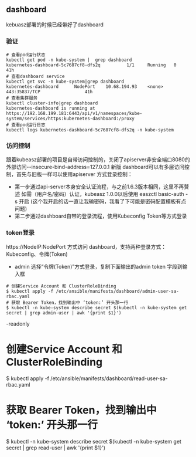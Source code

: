 ## dashboard
kebuasz部署的时候已经带好了dashboard
### 验证
```SHELL
# 查看pod运行状态
kubectl get pod -n kube-system |  grep dashboard
kubernetes-dashboard-5c7687cf8-dfs2q          1/1     Running   0          41h
# 查看dashboard service
kubectl get svc -n kube-system|grep dashboard
kubernetes-dashboard      NodePort    10.68.194.93    <none>        443:35837/TCP                 41h
# 查看集群服务
kubectl cluster-info|grep dashboard
kubernetes-dashboard is running at https://192.168.199.181:6443/api/v1/namespaces/kube-system/services/https:kubernetes-dashboard:/proxy
# 查看pod运行日志
kubectl logs kubernetes-dashboard-5c7687cf8-dfs2q -n kube-system
```

### 访问控制
跟着kubeasz部署的项目是自带访问控制的，关闭了apiserver非安全端口8080的外部访问--insecure-bind-address=127.0.0.1
新版 dashboard可以有多层访问控制，首先与旧版一样可以使用apiserver 方式登录控制：

- 第一步通过api-server本身安全认证流程，与之前1.6.3版本相同，这里不再赘述
如需（用户名/密码）认证，kubeasz 1.0.0以后使用 easzctl basic-auth -s 开启 (这个我开启的话一直让我输密码，我看了下可能是密码配置模板有点问题)
- 第二步通过dashboard自带的登录流程，使用Kubeconfig Token等方式登录

### token登录
https://NodeIP:NodePort 方式访问 dashboard，支持两种登录方式：Kubeconfig、令牌(Token)
- admin
选择“令牌(Token)”方式登录，复制下面输出的admin token 字段到输入框
```shell
# 创建Service Account 和 ClusterRoleBinding
$ kubectl apply -f /etc/ansible/manifests/dashboard/admin-user-sa-rbac.yaml
# 获取 Bearer Token，找到输出中 ‘token:’ 开头那一行
$ kubectl -n kube-system describe secret $(kubectl -n kube-system get secret | grep admin-user | awk '{print $1}')
```
-readonly
# 创建Service Account 和 ClusterRoleBinding
$ kubectl apply -f /etc/ansible/manifests/dashboard/read-user-sa-rbac.yaml
# 获取 Bearer Token，找到输出中 ‘token:’ 开头那一行
$ kubectl -n kube-system describe secret $(kubectl -n kube-system get secret | grep read-user | awk '{print $1}')